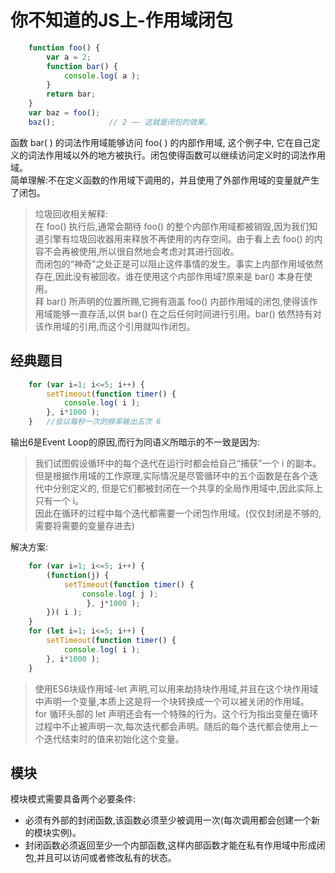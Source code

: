 # 你不知道的JS上-作用域闭包
```javascript
    function foo() {
        var a = 2;
        function bar() {
            console.log( a );
        }
        return bar;
    }
    var baz = foo();
    baz();            // 2 —— 这就是闭包的效果。
```
函数 bar( ) 的词法作用域能够访问 foo( ) 的内部作用域, 这个例子中, 它在自己定义的词法作用域以外的地方被执行。闭包使得函数可以继续访问定义时的词法作用域。  
简单理解:不在定义函数的作用域下调用的，并且使用了外部作用域的变量就产生了闭包。
> 垃圾回收相关解释:  
> 在 foo() 执行后,通常会期待 foo() 的整个内部作用域都被销毁,因为我们知道引擎有垃圾回收器用来释放不再使用的内存空间。由于看上去 foo() 的内容不会再被使用,所以很自然地会考虑对其进行回收。  
> 而闭包的“神奇”之处正是可以阻止这件事情的发生。事实上内部作用域依然存在,因此没有被回收。谁在使用这个内部作用域?原来是 bar() 本身在使用。  
> 拜 bar() 所声明的位置所赐,它拥有涵盖 foo() 内部作用域的闭包,使得该作用域能够一直存活,以供 bar() 在之后任何时间进行引用。bar() 依然持有对该作用域的引用,而这个引用就叫作闭包。

## 经典题目
```javascript
    for (var i=1; i<=5; i++) {
        setTimeout(function timer() {
            console.log( i );
        }, i*1000 );
    }   //会以每秒一次的频率输出五次 6
```
输出6是Event Loop的原因,而行为同语义所暗示的不一致是因为:
> 我们试图假设循环中的每个迭代在运行时都会给自己“捕获”一个 i 的副本。但是根据作用域的工作原理,实际情况是尽管循环中的五个函数是在各个迭代中分别定义的, 但是它们都被封闭在一个共享的全局作用域中,因此实际上只有一个 i。  
因此在循环的过程中每个迭代都需要一个闭包作用域。(仅仅封闭是不够的,需要将需要的变量存进去)

解决方案:
```js
    for (var i=1; i<=5; i++) {
        (function(j) {
            setTimeout(function timer() {
                console.log( j );
                 }, j*1000 );
        })( i );
    }
    for (let i=1; i<=5; i++) {
        setTimeout(function timer() {
            console.log( i );
        }, i*1000 );
    }
```
> 使用ES6块级作用域-let 声明,可以用来劫持块作用域,并且在这个块作用域中声明一个变量,本质上这是将一个块转换成一个可以被关闭的作用域。  
> for 循环头部的 let 声明还会有一个特殊的行为。这个行为指出变量在循环过程中不止被声明一次,每次迭代都会声明。随后的每个迭代都会使用上一个迭代结束时的值来初始化这个变量。

## 模块
模块模式需要具备两个必要条件:  
- 必须有外部的封闭函数,该函数必须至少被调用一次(每次调用都会创建一个新的模块实例)。
- 封闭函数必须返回至少一个内部函数,这样内部函数才能在私有作用域中形成闭包,并且可以访问或者修改私有的状态。
